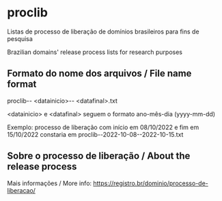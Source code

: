 # proclib
Listas de processo de liberação de domínios brasileiros para fins de pesquisa

Brazilian domains' release process lists for research purposes

## Formato do nome dos arquivos / File name format

proclib-- &lt;datainicio>-- &lt;datafinal>.txt

 &lt;datainicio> e  &lt;datafinal> seguem o formato ano-mês-dia (yyyy-mm-dd)

Exemplo: processo de liberação com início em 08/10/2022 e fim em 15/10/2022 constaria em proclib--2022-10-08--2022-10-15.txt

## Sobre o processo de liberação / About the release process

Mais informações / More info: https://registro.br/dominio/processo-de-liberacao/
